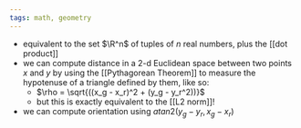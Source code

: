 ```yaml
---
tags: math, geometry
---
```


- equivalent to the set $\R^n$ of tuples of $n$ real numbers, plus the [[dot product]]
- we can compute distance in a 2-d Euclidean space between two points $x$ and $y$ by using the [[Pythagorean Theorem]] to measure the hypotenuse of a triangle defined by them, like so:
	- $\rho = \sqrt{((x_g - x_r)^2 + (y_g - y_r^2))}$
	- but this is exactly equivalent to the [[L2 norm]]!
- we can compute orientation using $atan2(y_g - y_r, x_g - x_r)$